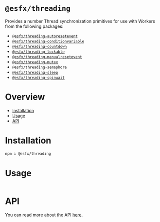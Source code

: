 # `@esfx/threading`

Provides a number Thread synchronization primitives for use with Workers from the following packages:

- [`@esfx/threading-autoresetevent`](../threading-autoresetevent#readme)
- [`@esfx/threading-conditionvariable`](../threading-conditionvariable#readme)
- [`@esfx/threading-countdown`](../threading-countdown#readme)
- [`@esfx/threading-lockable`](../threading-lockable#readme)
- [`@esfx/threading-manualresetevent`](../threading-manualresetevent#readme)
- [`@esfx/threading-mutex`](../threading-mutex#readme)
- [`@esfx/threading-semaphore`](../threading-semaphore#readme)
- [`@esfx/threading-sleep`](../threading-sleep#readme)
- [`@esfx/threading-spinwait`](../threading-spinwait#readme)

# Overview

* [Installation](#installation)
* [Usage](#usage)
* [API](#api)

# Installation

```sh
npm i @esfx/threading
```

# Usage

```ts
```

# API

You can read more about the API [here](https://esfx.js.org/esfx/api/threading.html).
